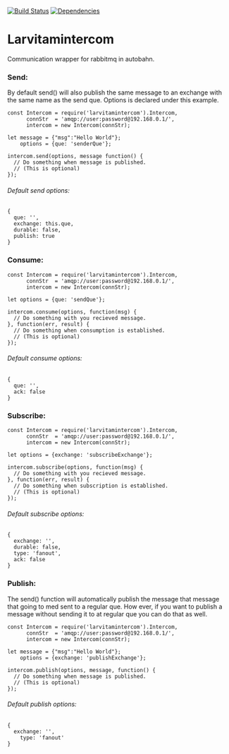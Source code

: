 [![Build Status](https://travis-ci.org/larvit/larvitamintercom.svg?branch=master)](https://travis-ci.org/larvit/larvitamintercom) [![Dependencies](https://david-dm.org/larvit/larvitamintercom.svg)](https://david-dm.org/larvit/larvitamintercom.svg)

# Larvitamintercom

Communication wrapper for rabbitmq in autobahn.


### Send:
By default send() will also publish the same message to an exchange with the same name as the send que. Options is declared under this example.
```
const Intercom = require('larvitamintercom').Intercom,
      connStr  = 'amqp://user:password@192.168.0.1/',
      intercom = new Intercom(connStr);

let message = {"msg":"Hello World"};
    options = {que: 'senderQue'};

intercom.send(options, message function() {
  // Do something when message is published.
  // (This is optional)
});
```

###### Default send options:
```
{
  que: '',
  exchange: this.que,
  durable: false,
  publish: true
}
```

### Consume:
```
const Intercom = require('larvitamintercom').Intercom,
      connStr  = 'amqp://user:password@192.168.0.1/',
      intercom = new Intercom(connStr);

let options = {que: 'sendQue'};

intercom.consume(options, function(msg) {
  // Do something with you recieved message.
}, function(err, result) {
  // Do something when consumption is established.
  // (This is optional)
});

```

###### Default consume options:
```
{
  que: '',
  ack: false
}
```

### Subscribe:
```
const Intercom = require('larvitamintercom').Intercom,
      connStr  = 'amqp://user:password@192.168.0.1/',
      intercom = new Intercom(connStr);

let options = {exchange: 'subscribeExchange'};

intercom.subscribe(options, function(msg) {
  // Do something with you recieved message.
}, function(err, result) {
  // Do something when subscription is established.
  // (This is optional)
});
```

###### Default subscribe options:
```
{
  exchange: '',
  durable: false,
  type: 'fanout',
  ack: false
}
```

### Publish:
The send() function will automatically publish the message that message that going to med sent to a regular que. How ever, if you want to publish a message without sending it to at regular que you can do that as well.
```
const Intercom = require('larvitamintercom').Intercom,
      connStr  = 'amqp://user:password@192.168.0.1/',
      intercom = new Intercom(connStr);

let message = {"msg":"Hello World"};
    options = {exchange: 'publishExchange'};

intercom.publish(options, message, function() {
  // Do something when message is published.
  // (This is optional)
});
```

###### Default publish options:
```
{
  exchange: '',
	type: 'fanout'
}
```
